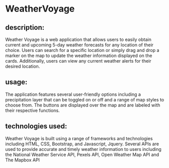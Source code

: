 # WeatherVoyage

## description:
Weather Voyage is a web application that allows users to easily obtain current and upcoming 5-day weather forecasts for any location of their choice. Users can search for a specific location or simply drag and drop a marker on the map to update the weather information displayed on the cards. Additionally, users can view any current weather alerts for their desired location.

## usage:
The application features several user-friendly options including a precipitation layer that can be toggled on or off and a range of map styles to choose from. The buttons are displayed over the map and are labeled with their respective functions.

## technologies used:
Weather Voyage is built using a range of frameworks and technologies including HTML, CSS, Bootstrap, and Javascript, Jquery. Several APIs are used to provide accurate and timely weather information to users including the National Weather Service API, Pexels API, Open Weather Map API and The Mapbox API
